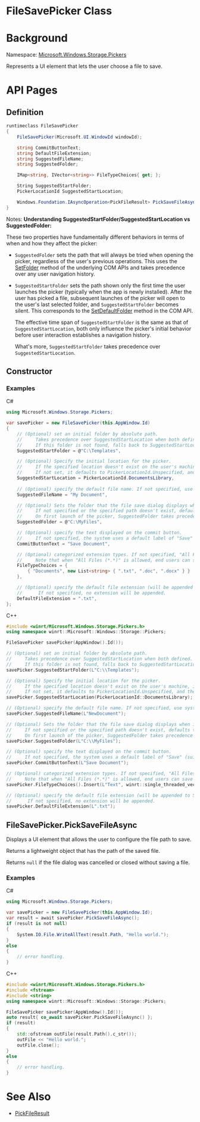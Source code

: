 FileSavePicker Class
===

# Background

Namespace: [Microsoft.Windows.Storage.Pickers](./Microsoft.Windows.Storage.Pickers.md)

Represents a UI element that lets the user choose a file to save.

# API Pages

## Definition

```C#
runtimeclass FileSavePicker
{
    FileSavePicker(Microsoft.UI.WindowId windowId);

    string CommitButtonText;
    string DefaultFileExtension;
    string SuggestedFileName;
    string SuggestedFolder;

    IMap<string, IVector<string>> FileTypeChoices{ get; };

    String SuggestedStartFolder;
    PickerLocationId SuggestedStartLocation;

    Windows.Foundation.IAsyncOperation<PickFileResult> PickSaveFileAsync();
}
```

Notes: **Understanding SuggestedStartFolder/SuggestedStartLocation vs SuggestedFolder:**

These two properties have fundamentally different behaviors in terms of when and how they affect the 
picker:

- `SuggestedFolder` sets the path that will always be tried when opening the picker, regardless of 
    the user's previous operations. This uses the [SetFolder](https://learn.microsoft.com/en-us/windows/win32/api/shobjidl_core/nf-shobjidl_core-ifiledialog-setfolder) 
    method of the underlying COM APIs and takes precedence over any user navigation history.

- `SuggestedStartFolder` sets the path shown only the first time the user launches the picker 
    (typically when the app is newly installed). After the user has picked a file, subsequent 
    launches of the picker will open to the user's last selected folder, and `SuggestedStartFolder` 
    becomes silent. This corresponds to the [SetDefaultFolder](https://learn.microsoft.com/en-us/windows/win32/api/shobjidl_core/nf-shobjidl_core-ifiledialog-setdefaultfolder) 
    method in the COM API.

    The effective time span of `SuggestedStartFolder` is the same as that of `SuggestedStartLocation`, 
    both only influence the picker's initial behavior before user interaction establishes a 
    navigation history.

    What's more, `SuggestedStartFolder` takes precedence over `SuggestedStartLocation`.


## Constructor

### Examples
C#

```C#
using Microsoft.Windows.Storage.Pickers;

var savePicker = new FileSavePicker(this.AppWindow.Id)
{
    // (Optional) set an initial folder by absolute path. 
    //     Takes precedence over SuggestedStartLocation when both defined.
    //     If this folder is not found, falls back to SuggestedStartLocation.
    SuggestedStartFolder = @"C:\Templates",

    // (Optional) Specify the initial location for the picker. 
    //     If the specified location doesn't exist on the user's machine, it falls back to the DocumentsLibrary.
    //     If not set, it defaults to PickerLocationId.Unspecified, and the system will use its default location.
    SuggestedStartLocation = PickerLocationId.DocumentsLibrary,
    
    // (Optional) specify the default file name. If not specified, use system default.
    SuggestedFileName = "My Document",

    // (Optional) Sets the folder that the file save dialog displays when it opens.
    //     If not specified or the specified path doesn't exist, defaults to the last folder the user visited.
    //     On first launch of the picker, SuggestedFolder takes precedence over the SuggestedStartFolder if both set.
    SuggestedFolder = @"C:\MyFiles",

    // (Optional) specify the text displayed on the commit button. 
    //     If not specified, the system uses a default label of "Save" (suitably translated).
    CommitButtonText = "Save Document",

    // (Optional) categorized extension types. If not specified, "All Files (*.*)" is allowed.
    //     Note that when "All Files (*.*)" is allowed, end users can save a file without an extension.
    FileTypeChoices = {
        { "Documents", new List<string> { ".txt", ".doc", ".docx" } }
    },

    // (Optional) specify the default file extension (will be appended to SuggestedFileName).
    //      If not specified, no extension will be appended.
    DefaultFileExtension = ".txt",
};
```

C++

```C++
#include <winrt/Microsoft.Windows.Storage.Pickers.h>
using namespace winrt::Microsoft::Windows::Storage::Pickers;

FileSavePicker savePicker(AppWindow().Id());

// (Optional) set an initial folder by absolute path. 
//     Takes precedence over SuggestedStartLocation when both defined.
//     If this folder is not found, falls back to SuggestedStartLocation.
savePicker.SuggestedStartFolder(L"C:\\Templates");

// (Optional) Specify the initial location for the picker. 
//     If the specified location doesn't exist on the user's machine, it falls back to the DocumentsLibrary.
//     If not set, it defaults to PickerLocationId.Unspecified, and the system will use its default location.
savePicker.SuggestedStartLocation(PickerLocationId::DocumentsLibrary);

// (Optional) specify the default file name. If not specified, use system default.
savePicker.SuggestedFileName(L"NewDocument");

// (Optional) Sets the folder that the file save dialog displays when it opens.
//     If not specified or the specified path doesn't exist, defaults to the last folder the user visited.
//     On first launch of the picker, SuggestedFolder takes precedence over the SuggestedStartFolder if both set.
savePicker.SuggestedFolder(L"C:\\MyFiles");

// (Optional) specify the text displayed on the commit button. 
//     If not specified, the system uses a default label of "Save" (suitably translated).
savePicker.CommitButtonText(L"Save Document");

// (Optional) categorized extension types. If not specified, "All Files (*.*)" is allowed.
//     Note that when "All Files (*.*)" is allowed, end users can save a file without an extension.
savePicker.FileTypeChoices().Insert(L"Text", winrt::single_threaded_vector<winrt::hstring>({ L".txt" }));

// (Optional) specify the default file extension (will be appended to SuggestedFileName).
//      If not specified, no extension will be appended.
savePicker.DefaultFileExtension(L".txt");
```

## FileSavePicker.PickSaveFileAsync

Displays a UI element that allows the user to configure the file path to save.

Returns a lightweight object that has the path of the saved file.

Returns `null` if the file dialog was cancelled or closed without saving a file.

### Examples

C#

```C#
using Microsoft.Windows.Storage.Pickers;

var savePicker = new FileSavePicker(this.AppWindow.Id);
var result = await savePicker.PickSaveFileAsync();
if (result is not null)
{
    System.IO.File.WriteAllText(result.Path, "Hello world.");
}
else
{
    // error handling.
}
```

C++

```C++
#include <winrt/Microsoft.Windows.Storage.Pickers.h>
#include <fstream>
#include <string>
using namespace winrt::Microsoft::Windows::Storage::Pickers;

FileSavePicker savePicker(AppWindow().Id());
auto result{ co_await savePicker.PickSaveFileAsync() };
if (result)
{
    std::ofstream outFile(result.Path().c_str());
    outFile << "Hello world.";
    outFile.close();
}
else
{
    // error handling.
}
```

# See Also

* [PickFileResult](./PickFileResult.md)
